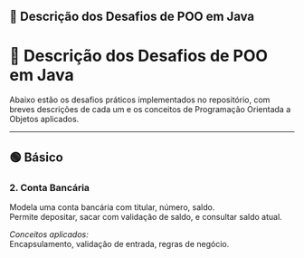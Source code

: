 ## 🧩 Descrição dos Desafios de POO em Java
# 📘 Descrição dos Desafios de POO em Java

Abaixo estão os desafios práticos implementados no repositório, com breves descrições de cada um e os conceitos de Programação Orientada a Objetos aplicados.

---

## 🟢 Básico

### 2. Conta Bancária
Modela uma conta bancária com titular, número, saldo.  
Permite depositar, sacar com validação de saldo, e consultar saldo atual.

*Conceitos aplicados:*  
Encapsulamento, validação de entrada, regras de negócio.

